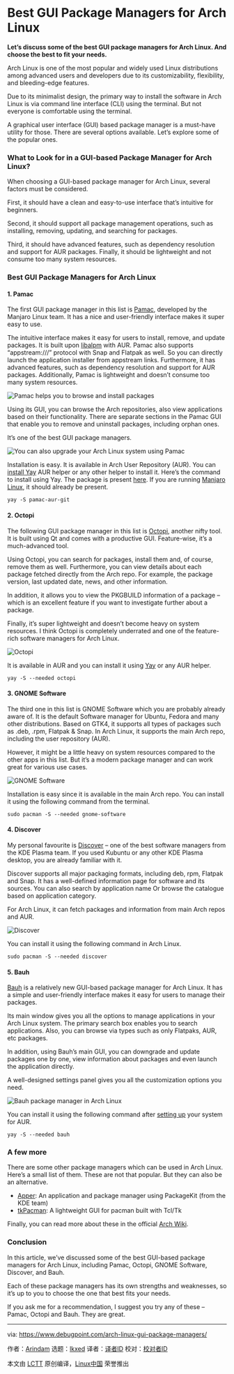 [#]: subject: "Best GUI Package Managers for Arch Linux"
[#]: via: "https://www.debugpoint.com/arch-linux-gui-package-managers/"
[#]: author: "Arindam https://www.debugpoint.com/author/admin1/"
[#]: collector: "lkxed"
[#]: translator: " "
[#]: reviewer: " "
[#]: publisher: " "
[#]: url: " "

Best GUI Package Managers for Arch Linux
======

**Let’s discuss some of the best GUI package managers for Arch Linux. And choose the best to fit your needs.**

Arch Linux is one of the most popular and widely used Linux distributions among advanced users and developers due to its customizability, flexibility, and bleeding-edge features.

Due to its minimalist design, the primary way to install the software in Arch Linux is via command line interface (CLI) using the terminal. But not everyone is comfortable using the terminal.

A graphical user interface (GUI) based package manager is a must-have utility for those. There are several options available. Let’s explore some of the popular ones.

### What to Look for in a GUI-based Package Manager for Arch Linux?

When choosing a GUI-based package manager for Arch Linux, several factors must be considered.

First, it should have a clean and easy-to-use interface that’s intuitive for beginners.

Second, it should support all package management operations, such as installing, removing, updating, and searching for packages.

Third, it should have advanced features, such as dependency resolution and support for AUR packages. Finally, it should be lightweight and not consume too many system resources.

### Best GUI Package Managers for Arch Linux

#### 1. Pamac

The first GUI package manager in this list is [Pamac][1], developed by the Manjaro Linux team. It has a nice and user-friendly interface makes it super easy to use.

The intuitive interface makes it easy for users to install, remove, and update packages. It is built upon [libalpm][2] with AUR. Pamac also supports “appstream:///” protocol with Snap and Flatpak as well. So you can directly launch the application installer from appstream links. Furthermore, it has advanced features, such as dependency resolution and support for AUR packages. Additionally, Pamac is lightweight and doesn’t consume too many system resources.

![Pamac helps you to browse and install packages][3]

Using its GUI, you can browse the Arch repositories, also view applications based on their functionality. There are separate sections in the Pamac GUI that enable you to remove and uninstall packages, including orphan ones.

It’s one of the best GUI package managers.

![You can also upgrade your Arch Linux system using Pamac][4]

Installation is easy. It is available in Arch User Repository (AUR). You can [install Yay][5] AUR helper or any other helper to install it. Here’s the command to install using Yay. The package is present [here][6]. If you are running [Manjaro Linux][7], it should already be present.

```
yay -S pamac-aur-git
```

#### 2. Octopi

The following GUI package manager in this list is [Octopi][8], another nifty tool. It is built using Qt and comes with a productive GUI. Feature-wise, it’s a much-advanced tool.

Using Octopi, you can search for packages, install them and, of course, remove them as well. Furthermore, you can view details about each package fetched directly from the Arch repo. For example, the package version, last updated date, news, and other information.

In addition, it allows you to view the PKGBUILD information of a package – which is an excellent feature if you want to investigate further about a package.

Finally, it’s super lightweight and doesn’t become heavy on system resources. I think Octopi is completely underrated and one of the feature-rich software managers for Arch Linux.

![Octopi][9]

It is available in AUR and you can install it using [Yay][5] or any AUR helper.

```
yay -S --needed octopi
```

#### 3. GNOME Software

The third one in this list is GNOME Software which you are probably already aware of. It is the default Software manager for Ubuntu, Fedora and many other distributions. Based on GTK4, it supports all types of packages such as .deb, .rpm, Flatpak & Snap. In Arch Linux, it supports the main Arch repo, including the user repository (AUR).

However, it might be a little heavy on system resources compared to the other apps in this list. But it’s a modern package manager and can work great for various use cases.

![GNOME Software][10]

Installation is easy since it is available in the main Arch repo. You can install it using the following command from the terminal.

```
sudo pacman -S --needed gnome-software
```

#### 4. Discover

My personal favourite is [Discover][11] – one of the best software managers from the KDE Plasma team. If you used Kubuntu or any other KDE Plasma desktop, you are already familiar with it.

Discover supports all major packaging formats, including deb, rpm, Flatpak and Snap. It has a well-defined information page for software and its sources. You can also search by application name Or browse the catalogue based on application category.

For Arch Linux, it can fetch packages and information from main Arch repos and AUR.

![Discover][12]

You can install it using the following command in Arch Linux.

```
sudo pacman -S --needed discover
```

#### 5. Bauh

[Bauh][13] is a relatively new GUI-based package manager for Arch Linux. It has a simple and user-friendly interface makes it easy for users to manage their packages.

Its main window gives you all the options to manage applications in your Arch Linux system. The primary search box enables you to search applications. Also, you can browse via types such as only Flatpaks, AUR, etc packages.

In addition, using Bauh’s main GUI, you can downgrade and update packages one by one, view information about packages and even launch the application directly.

A well-designed settings panel gives you all the customization options you need.

![Bauh package manager in Arch Linux][14]

You can install it using the following command after [setting up][5] your system for AUR.

```
yay -S --needed bauh
```

### A few more

There are some other package managers which can be used in Arch Linux. Here’s a small list of them. These are not that popular. But they can also be an alternative.

- [Apper][15]: An application and package manager using PackageKit (from the KDE team)
- [tkPacman][16]: A lightweight GUI for pacman built with Tcl/Tk

Finally, you can read more about these in the official [Arch Wiki][17].

### Conclusion

In this article, we’ve discussed some of the best GUI-based package managers for Arch Linux, including Pamac, Octopi, GNOME Software, Discover, and Bauh.

Each of these package managers has its own strengths and weaknesses, so it’s up to you to choose the one that best fits your needs.

If you ask me for a recommendation, I suggest you try any of these – Pamac, Octopi and Bauh. They are great.

--------------------------------------------------------------------------------

via: https://www.debugpoint.com/arch-linux-gui-package-managers/

作者：[Arindam][a]
选题：[lkxed][b]
译者：[译者ID](https://github.com/译者ID)
校对：[校对者ID](https://github.com/校对者ID)

本文由 [LCTT](https://github.com/LCTT/TranslateProject) 原创编译，[Linux中国](https://linux.cn/) 荣誉推出

[a]: https://www.debugpoint.com/author/admin1/
[b]: https://github.com/lkxed/
[1]: https://wiki.manjaro.org/index.php/Pamac
[2]: https://man.archlinux.org/man/libalpm.3.en
[3]: https://www.debugpoint.com/wp-content/uploads/2023/03/Pamac-helps-you-to-browse-and-install-packages.jpg
[4]: https://www.debugpoint.com/wp-content/uploads/2023/03/You-can-also-upgrade-your-Arch-Linux-system-using-Pamac.jpg
[5]: https://www.debugpoint.com/install-yay-arch/
[6]: https://aur.archlinux.org/packages/pamac-aur-git
[7]: https://www.debugpoint.com/manjaro-linux-review-2022/
[8]: https://tintaescura.com/projects/octopi/
[9]: https://www.debugpoint.com/wp-content/uploads/2023/03/Octopi.jpg
[10]: https://www.debugpoint.com/wp-content/uploads/2023/03/GNOME-Software.jpg
[11]: https://apps.kde.org/discover/
[12]: https://www.debugpoint.com/wp-content/uploads/2023/03/Discover.jpg
[13]: https://github.com/vinifmor/bauh
[14]: https://www.debugpoint.com/wp-content/uploads/2023/03/Bauh-package-manager-in-Arch-Linux.jpg
[15]: https://apps.kde.org//system/apper/
[16]: https://aur.archlinux.org/packages/tkpacman
[17]: https://wiki.archlinux.org/title/Pacman/Tips_and_tricks#Graphical